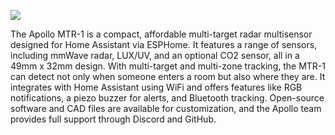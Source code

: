![](../../assets/mtr-1-usa-esp.png)

The Apollo MTR-1 is a compact, affordable multi-target radar multisensor designed for Home Assistant via ESPHome. It features a range of sensors, including mmWave radar, LUX/UV, and an optional CO2 sensor, all in a 49mm x 32mm design. With multi-target and multi-zone tracking, the MTR-1 can detect not only when someone enters a room but also where they are. It integrates with Home Assistant using WiFi and offers features like RGB notifications, a piezo buzzer for alerts, and Bluetooth tracking. Open-source software and CAD files are available for customization, and the Apollo team provides full support through Discord and GitHub.